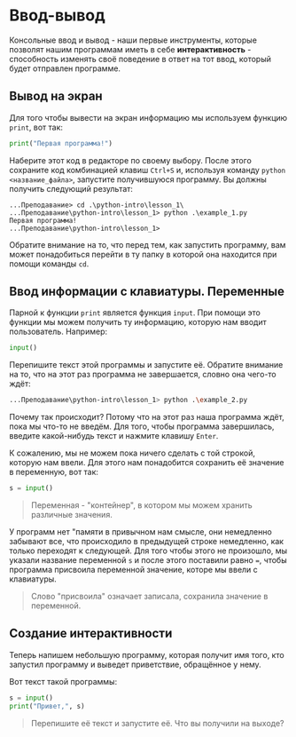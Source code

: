 # Ввод-вывод

Консольные ввод и вывод - наши первые инструменты, которые позволят нашим программам иметь в себе **интерактивность** - способность изменять своё поведение в ответ на тот ввод, который будет отправлен программе.

## Вывод на экран

Для того чтобы вывести на экран информацию мы используем функцию `print`, вот так:

``` python
print("Первая программа!")
```

Наберите этот код в редакторе по своему выбору. После этого сохраните код комбинацией клавиш `Ctrl+S` и, используя команду `python <название_файла>`, запустите получившуюся программу. Вы должны получить следующий результат:

```shell
...Преподавание> cd .\python-intro\lesson_1\
...Преподавание\python-intro\lesson_1> python .\example_1.py      
Первая программа!
...Преподавание\python-intro\lesson_1>
```

Обратите внимание на то, что перед тем, как запустить программу, вам может понадобиться перейти в ту папку в которой она находится при помощи команды `cd`.

## Ввод информации с клавиатуры. Переменные

Парной к функции `print` является функция `input`. При помощи это функции мы можем получить ту информацию, которую нам вводит пользователь. Например:

```py
input()
```

Перепишите текст этой программы и запустите её. Обратите внимание на то, что на этот раз программа не завершается, словно она чего-то ждёт:

```bash
...Преподавание\python-intro\lesson_1> python .\example_2.py      
```

Почему так происходит? Потому что на этот раз наша программа ждёт, пока мы что-то не введём. Для того, чтобы программа завершилась, введите какой-нибудь текст и нажмите клавишу `Enter`.

К сожалению, мы не можем пока ничего сделать с той строкой, которую нам ввели. Для этого нам понадобится сохранить её значение в переменную, вот так:

```py
s = input()
```

 >Переменная - "контейнер", в котором мы можем хранить различные значения.

 У программ нет "памяти в привычном нам смысле, они немедленно забывают все, что происходило в предыдущей строке немедленно, как только переходят к следующей. Для того чтобы этого не произошло, мы указали название переменной `s` и после этого поставили равно `=`, чтобы программа присвоила переменной значение, которе мы ввели с клавиатуры.
 
 > Слово "присвоила" означает записала, сохранила значение в переменной.

 ## Создание интерактивности

 Теперь напишем небольшую программу, которая получит имя того, кто запустил программу и выведет приветствие, обращённое у нему.

 Вот текст такой программы:

 ```py
 s = input()
 print("Привет,", s)
 ```

 > Перепишите её текст и запустите её. Что вы получили на выходе?